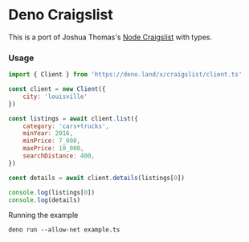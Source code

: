 # Deno Craigslist 

This is a port of Joshua Thomas's [Node Craigslist](https://github.com/brozeph/node-craigslist) with types.

### Usage

```javascript
import { Client } from 'https://deno.land/x/craigslist/client.ts'

const client = new Client({
	city: 'louisville'
})

const listings = await client.list({
	category: 'cars+trucks',
	minYear: 2016,
	minPrice: 7_000,
	maxPrice: 10_000,
	searchDistance: 400,
})

const details = await client.details(listings[0])

console.log(listings[0])
console.log(details)
```

Running the example

```
deno run --allow-net example.ts
```